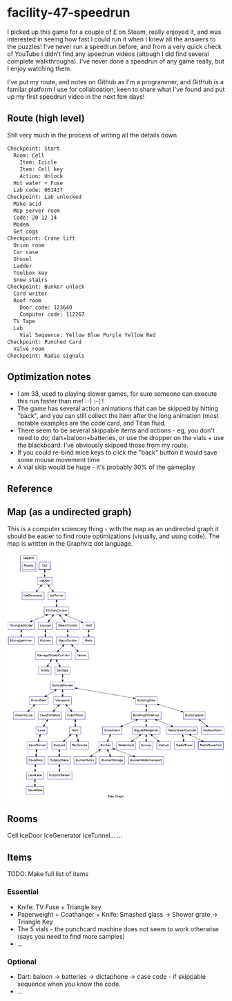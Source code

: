 # facility-47-speedrun

I picked up this game for a couple of £ on Steam, really enjoyed it, and was interested in seeing how fast I could run it when I knew all the answers to the puzzles! I've never run a speedrun before, and from a very quick check of YouTube I didn't find any speedrun videos (altough I did find several complete walkthroughs). I've never done a speedrun of any game really, but I enjoy watching them. 

I've put my route, and notes on Github as I'm a programmer, and GitHub is a familar platform I use for collaboation, keen to share what I've found and put up my first speedrun video in the next few days!

## Route (high level)

Still very much in the process of writing all the details down

```
Checkpoint: Start
  Room: Cell
    Item: Icicle
    Item: Cell key
    Action: Unlock
  Hot water + Fuse
  Lab code: 061437
Checkpoint: Lab unlocked
  Make acid
  Mop server room
  Code: 20 12 14
  Modem
  Get cogs
Checkpoint: Crane lift
  Onion room
  Car case
  Shovel
  Ladder
  Toolbox key
  Snow stairs
Checkpoint: Bunker unlock
  Card writer
  Roof room
    Door code: 123640
    Computer code: 112267
  TV Tape
  Lab
    Vial Sequence: Yellow Blue Purple Yellow Red
Checkpoint: Punched Card
  Valve room
Checkpoint: Radio signals
```

## Optimization notes

* I am 33, used to playing slower games, for sure someone can execute this run faster than me! :-) :-( ! 
* The game has several action animations that can be skipped by hitting "back", and you can still collect the item after the long animation (most notable examples are the code card, and Titan fluid. 
* There seem to be several skippable items and actions - eg, you don't need to do; dart+baloon+batteries, or use the dropper on the vials + use the blackboard. I've obviously skipped those from my route. 
* If you could re-bind mice keys to click the "back" button it would save some mouse movement time
* A vial skip would be huge - it's probably 30% of the gameplay

## Reference

## Map (as a undirected graph) 

This is a computer sciencey thing - with the map as an undirected graph it should be easier to find route optimizations (visually, and using code). The map is written in the Graphviz dot language. 

![map.jpg](map.jpg)

## Rooms

Cell 
IceDoor
IceGenerator
IceTunnel...
...

## Items

TODO: Make full list of items

### Essential

* Knife: TV Fuse + Triangle key
* Paperweight + Coathanger + Knife: Smashed glass -> Shower grate -> Triangle Key
* The 5 vials - the punchcard machine does not seem to work otherwise (says you need to find more samples)
* ...

### Optional

* Dart: baloon -> batteries -> dictaphone -> case code - if skippable sequence when you know the code.
* ...
